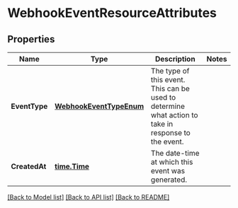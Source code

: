 # WebhookEventResourceAttributes

## Properties

Name | Type | Description | Notes
------------ | ------------- | ------------- | -------------
**EventType** | [**WebhookEventTypeEnum**](WebhookEventTypeEnum.md) | The type of this event. This can be used to determine what action to take in response to the event.  | 
**CreatedAt** | [**time.Time**](time.Time.md) | The date-time at which this event was generated.  | 

[[Back to Model list]](../README.md#documentation-for-models) [[Back to API list]](../README.md#documentation-for-api-endpoints) [[Back to README]](../README.md)


